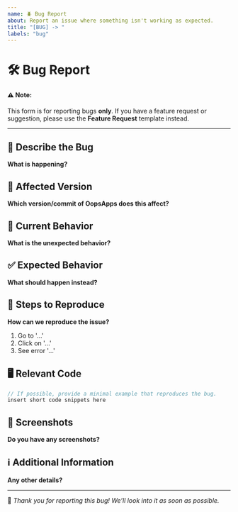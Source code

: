 ```yaml
---
name: 🪲 Bug Report
about: Report an issue where something isn't working as expected.
title: "[BUG] -> "
labels: "bug"
---
```


# 🛠 Bug Report

#### ⚠️ **Note:** 
This form is for reporting bugs **only**. If you have a feature request or suggestion, please use the **Feature Request** template instead.

---

## 🐞 Describe the Bug
**What is happening?**
<!-- Provide a clear and concise description of the bug. -->

## 🔢 Affected Version
**Which version/commit of OopsApps does this affect?**
<!-- Specify the commit hash or version tag where the bug occurs. -->

## 🔄 Current Behavior
**What is the unexpected behavior?**
<!-- Explain how the bug manifests or how it impacts the app. -->

## ✅ Expected Behavior
**What should happen instead?**
<!-- Describe the correct behavior if the bug were fixed. -->

## 📝 Steps to Reproduce
**How can we reproduce the issue?**
1. Go to '...'
2. Click on '...'
3. See error '...'
<!-- Provide a step-by-step guide to replicate the bug. -->

## 🖥️ Relevant Code
```ts
// If possible, provide a minimal example that reproduces the bug.
insert short code snippets here
```

## 📸 Screenshots
**Do you have any screenshots?**
<!-- Attach screenshots if applicable to help explain the issue. -->

## ℹ️ Additional Information
**Any other details?**
<!-- List related issues, suggestions, or Stack Overflow/forum links if available. -->

---
📌 *Thank you for reporting this bug! We’ll look into it as soon as possible.*
